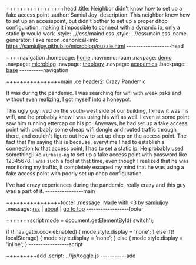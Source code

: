 +++++++++++++++++head
.title: Neighbor didn't know how to set up a fake access point
.author: Samiul Joy
.description: This neighbor knew how to set up an accesspoint, but didn't bother to set up a proper dhcp configuration, making it impossible to connect with a dynamic ip, only a static ip would work
.style: ..//css/maind.css
.style: ..//css/main.css
.name-generator: Fake recon
.canonical-link: https://samiuljoy.github.io/microblog/puzzle.html
-------------------head

++++navigation
.homepage: [home](..//index.html)
.navmenu: roam
.navpage: [demo](..//demo/base.html)
.navpage: [microblog](..//microblog/base.html)
.navpage: [theology](..//theology/base.html)
.navpage: [academics](..//academics/base.html)
.backpage: [base](base.html)
----------navigation

++++++++++++++++main
.ce header2: Crazy Pandemic

It was during the pandemic. I was searching for wifi with weak psks and without even realizing, I got myself into a honeypot.

This ugly guy lived on the south-west side of our building, I knew it was his wifi, and he probably knew I was using his wifi as well. I even at some point saw him running ettercap on his pc. Anyways, he had set up a fake access point with probably some cheap wifi dongle and routed traffic through there, and couldn't figure out how to set up dhcp on the access point. The fact that I'm saying this is because, everytime I had to establish a connection to that access point, I had to set a static ip. He probably used something like `airbase-ng` to set up a fake access point with password like 12345678. I was such a fool at that time, even though I realized that he was monitoring my traffic, it completely escaped my mind that he was using a fake access point with poorly set up dhcp configuration.

I've had crazy experiences during the pandemic, really crazy and this guy was a part of it.
----------------main

++++++++++++++++footer
.message: Made with <3 by [samiuljoy](https://github.com/samiuljoy)
.message: [rss](/rss.xml) | [about](/about.html) | [go to top](#)
------------------footer

+++++++script
mode = document.getElementById('switch');

if (! navigator.cookieEnabled) {
	mode.style.display = 'none';
}
else if(! localStorage) {
	mode.style.display = 'none';
}
else {
	mode.style.display = 'inline';
}
-----------------script

+++++++++add
.script: ..//js/toggle.js
-----------add

